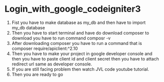 # Login_with_google_codeigniter3

1. Fist you have to make database as my_db and then have to import my_db database
2. Then you have to start terminal and have do download composer to download you have to run command composr -v
3. After downloading composer you have to run a command that is    composer require/apiclient:^2.10
4. Then you have to make your project in google developer console and then you have to paste client id and client secret then you have to attach redirect url same as developer console.
5. If you are still facing problem then watch JVL code youtube tutorial.
6. Then you are ready to go

